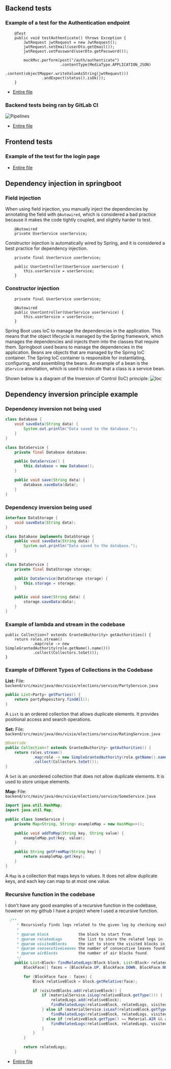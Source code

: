 ## Backend tests
### Example of a test for the Authentication endpoint
```
    @Test
    public void testAuthenticate() throws Exception {
        JwtRequest jwtRequest = new JwtRequest();
        jwtRequest.setEmail(userDto.getEmail());
        jwtRequest.setPassword(userDto.getPassword());

        mockMvc.perform(post("/auth/authenticate")
                        .contentType(MediaType.APPLICATION_JSON)
                        .content(objectMapper.writeValueAsString(jwtRequest)))
                .andExpect(status().isOk());
    }

```
- [Entire file](https://gitlab.fdmci.hva.nl/semester-3-hbo-ict/onderwijs/student-projecten/2024-2025/out-r-se-cs/semester-1/siiquujuucii98/-/blob/main/backend/src/test/java/dev/visie/elections/AuthenticationControllerTest.java?ref_type=heads)

### Backend tests being ran by GitLab CI
![Pipelines](./images/pipelines.png)
- [Entire file](https://gitlab.fdmci.hva.nl/semester-3-hbo-ict/onderwijs/student-projecten/2024-2025/out-r-se-cs/semester-1/siiquujuucii98/-/blob/main/.gitlab-ci.tests.yml?ref_type=heads)

## Frontend tests
### Example of the test for the login page 
- [Entire file](https://gitlab.fdmci.hva.nl/semester-3-hbo-ict/onderwijs/student-projecten/2024-2025/out-r-se-cs/semester-1/siiquujuucii98/-/blob/main/frontend/cypress/e2e/login.cy.ts?ref_type=heads)

## Dependency injection in springboot

### Field injection
When using field injection, you manually inject the dependencies by annotating the field with `@Autowired`, which is considered a bad practice because it makes the code tightly coupled, and slightly harder to test.
```
    @Autowired
    private UserService userService;
```

Constructor injection is automatically wired by Spring, and it is considered a best practice for dependency injection.
```
    private final UserService userService;

    public UserController(UserService userService) {
        this.userService = userService;
    }
```
### Constructor injection
```
    private final UserService userService;

    @Autowired
    public UserController(UserService userService) {
        this.userService = userService;
    }
```

Spring Boot uses IoC to manage the dependencies in the application. This means that the object lifecycle is managed by the Spring framework, which manages the dependencies and injects them into the classes that require them.
Springboot used beans to manage the dependencies in the application. Beans are objects that are managed by the Spring IoC container. The Spring IoC container is responsible for instantiating, configuring, and assembling the beans.
An example of a bean is the `@Service` annotation, which is used to indicate that a class is a service bean.

Shown below is a diagram of the Inversion of Control (IoC) principle:
![Ioc](./images/ioc.png)
 
## Dependency inversion principle example
### Dependency inversion not being used
```java
class Database {
    void saveData(String data) {
        System.out.println("Data saved to the database.");
    }
}

class DataService {
    private final Database database;

    public DataService() {
        this.database = new Database();
    }

    public void save(String data) {
        database.saveData(data);
    }
}
```
### Dependency inversion being used
```java
interface DataStorage {
    void saveData(String data);
}

class Database implements DataStorage {
    public void saveData(String data) {
        System.out.println("Data saved to the database.");
    }
}

class DataService {
    private final DataStorage storage;

    public DataService(DataStorage storage) {
        this.storage = storage; 
    }

    public void save(String data) {
        storage.saveData(data);
    }
}
```



### Example of lambda and stream in the codebase
```@Override
public Collection<? extends GrantedAuthority> getAuthorities() {
    return roles.stream()
            .map(role -> new SimpleGrantedAuthority(role.getName().name()))
            .collect(Collectors.toSet());
}
```

### Example of Different Types of Collections in the Codebase

**List:**
File: `backend/src/main/java/dev/visie/elections/service/PartyService.java`
```java
public List<Party> getParties() {
    return partyRepository.findAll();
}
```
A `List` is an ordered collection that allows duplicate elements. It provides positional access and search operations.

**Set:**
File: `backend/src/main/java/dev/visie/elections/service/RatingService.java`
```java
@Override
public Collection<? extends GrantedAuthority> getAuthorities() {
    return roles.stream()
            .map(role -> new SimpleGrantedAuthority(role.getName().name()))
            .collect(Collectors.toSet());
}
```
A `Set` is an unordered collection that does not allow duplicate elements. It is used to store unique elements.

**Map:**
File: `backend/src/main/java/dev/visie/elections/service/SomeService.java`
```java
import java.util.HashMap;
import java.util.Map;

public class SomeService {
    private Map<String, String> exampleMap = new HashMap<>();

    public void addToMap(String key, String value) {
        exampleMap.put(key, value);
    }

    public String getFromMap(String key) {
        return exampleMap.get(key);
    }
}
```
A `Map` is a collection that maps keys to values. It does not allow duplicate keys, and each key can map to at most one value.

### Recursive function in the codebase
I don't have any good examples of a recursive function in the codebase, however on my github I have a project where I used a recursive function.

```java
  /**
     * Recursively finds logs related to the given log by checking each side and recursively moving down the blocks.
     *
     * @param block             the block to start from.
     * @param relatedLogs       the list to store the related logs in.
     * @param visitedBlocks     the set to store the visited blocks in.
     * @param consecutiveLeaves the number of consecutive leaves found.
     * @param airBlocks         the number of air blocks found.
     */
    public List<Block> findRelatedLogs(Block block, List<Block> relatedLogs, Set<Block> visitedBlocks, int consecutiveLeaves, int airBlocks) {
        BlockFace[] faces = {BlockFace.UP, BlockFace.DOWN, BlockFace.NORTH, BlockFace.EAST, BlockFace.SOUTH, BlockFace.WEST};

        for (BlockFace face : faces) {
            Block relativeBlock = block.getRelative(face);

            if (visitedBlocks.add(relativeBlock)) {
                if (materialService.isLog(relativeBlock.getType())) {
                    relatedLogs.add(relativeBlock);
                    findRelatedLogs(relativeBlock, relatedLogs, visitedBlocks, 0, 0);
                } else if (materialService.isLeaf(relativeBlock.getType()) && consecutiveLeaves < settings.getDetection().getLeafRange()) {
                    findRelatedLogs(relativeBlock, relatedLogs, visitedBlocks, consecutiveLeaves + 1, airBlocks);
                } else if (relativeBlock.getType() == Material.AIR && airBlocks <= settings.getDetection().getAirRange()) {
                    findRelatedLogs(relativeBlock, relatedLogs, visitedBlocks, consecutiveLeaves, airBlocks + 1);
                }
            }
        }

        return relatedLogs;
    }
```
- [Entire file](https://github.com/Aaron2404/LazyLumberjack/blob/main/src/main/java/dev/boostio/lazylumberjack/services/BlockService.java)


